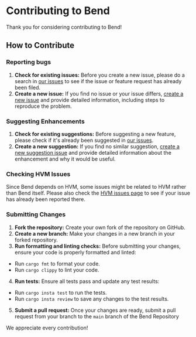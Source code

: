 # Contributing to Bend 
Thank you for considering contributing to Bend!

## How to Contribute
### Reporting bugs
1. **Check for existing issues:** Before you create a new issue, please do a search in [our issues](https://github.com/HigherOrderCO/Bend/issues) to see if the issue or feature request has already been filed.
2. **Create a new issue:** If you find no issue or your issue differs, [create a new issue](https://github.com/HigherOrderCO/Bend/issues/new?template=bug_report.yml) and provide detailed information, including steps to reproduce the problem.

### Suggesting Enhancements
1. **Check for existing suggestions:** Before suggesting a new feature, please check if it's already been suggested in [our issues](https://github.com/HigherOrderCO/Bend/issues).
2. **Create a new suggestion:** If you find no similar suggestion, [create a new suggestion issue](https://github.com/HigherOrderCO/Bend/issues/new?template=feature_request.md) and provide detailed information about the enhancement and why it would be useful.

### Checking HVM Issues
Since Bend depends on HVM, some issues might be related to HVM rather than Bend itself. Please also check the [HVM issues page](https://github.com/HigherOrderCO/HVM/issues) to see if your issue has already been reported there.

### Submitting Changes
1. **Fork the repository:** Create your own fork of the repository on GitHub.
2. **Create a new branch:** Make your changes in a new branch in your forked repository.
3. **Run formatting and linting checks:** Before submitting your changes, ensure your code is properly formatted and linted:
  - Run `cargo fmt` to format your code.
  - Run `cargo clippy` to lint your code.
4. **Run tests:** Ensure all tests pass and update any test results:
  - Run `cargo insta test` to run the tests.
  - Run `cargo insta review` to save any changes to the test results.
5. **Submit a pull request:** Once your changes are ready, submit a pull request from your branch to the `main` branch of the Bend Repository


We appreciate every contribution!

